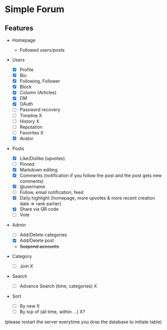 # Simple Forum

## Features

- Homepage
  - Followed users/posts
  
- Users 
  - [x] Profile
  - [x] Bio 
  - [x] Following, Follower
  - [x] Block 
  - [x] Column (Articles)
  - [x] DM
  - [x] OAuth
  - [ ] Password recovery
  - [ ] Timeline X
  - [ ] History X
  - [ ] Reputation
  - [ ] Favorites X
  - [x] Avator
- Posts 
  - [x] Like/Dislike (upvotes)
  - [ ] Pinned
  - [x] Markdown editing  
  - [x] Comments (notification if you follow the post and the post gets new comments)
  - [x] @username
  - [ ] Follow, email notification, feed
  - [x] Daily highlight (homepage, more upvotes & more recent creation date => rank earlier)
  - [x] Share via QR code
  - [ ] Vote 
- Admin
  - [ ] Add/Delete categories
  - [x] Add/Delete post
  - ~~Suspend accounts~~
- Category
  - [ ] Join X
- Search
  - [ ] Advance Search (time, categories) X
- Sort
  - [ ] By new X
  - [ ] By top of (all time, within ...) X?

(please restart the server everytime you drop the database to initiate table)